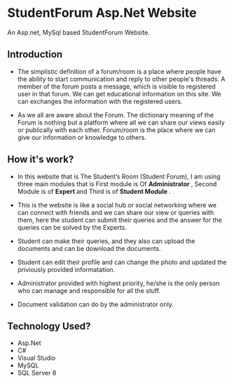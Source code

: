 # StudentForum Asp.Net Website
An Asp.net, MySql based StudentForum Website.

## Introduction


- The simplistic definition of a forum/room is a place where people have the ability to start communication and reply to other people's threads. A member of the forum posts a message, which is visible to registered user in that forum. We can get educational information on this site. We can exchanges the information with the registered users.

- As we all are aware about the Forum. The dictionary meaning of the Forum is nothing but a platform where all we can share our views easily or publically with each other. Forum/room is the place where we can give our information or knowledge to others. 

## How it's work?

- In this website that is The Student’s Room (Student Forum), I am using three main modules that is First module is Of <b> Administrator </b>, Second Module is of  <b> Expert </b> and Third is of  <b> Student Module </b>.

- This is the website is like a social hub or social networking where we can connect with friends and we can share our view or queries with  them, here the student can submit their queries and the answer for the queries can be solved by the Experts. 

- Student can make their queries, and they also can upload the documents and can be download the documents. 

- Student can edit their profile and can change the photo and updated the priviously provided informatation. 

- Administrator provided with highest priority, he/she is the only person who can manage and responsible for all the stuff. 

- Document validation can do by the administrator only.   

## Technology Used?
  - Asp.Net
  - C#
  - Visual Studio
  - MySQL
  - SQL Server 8

  



